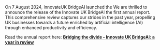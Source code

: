 On 7 August 2024, InnovateUK BridgeAI launched the We are thrilled to announce the release of the Innovate UK BridgeAI the first annual report. This comprehensive review captures our strides in the past year, propelling UK businesses towards a future enriched by artificial intelligence (AI) through enhanced productivity and efficiency.

Read the annual report here:
**[Bridging the divide - Innovate UK BridgeAI: a year in review](https://iuk.ktn-uk.org/wp-content/uploads/2024/07/DC028_BridgeAI_Report_240730.pdf)**
